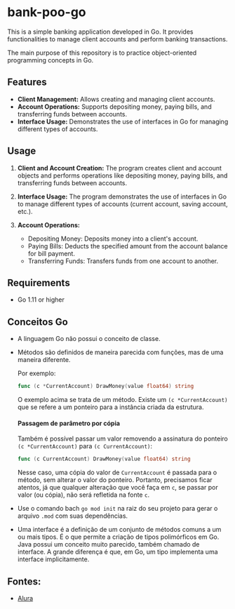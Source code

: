 # bank-poo-go

This is a simple banking application developed in Go. It provides functionalities to manage client accounts and perform banking transactions.

The main purpose of this repository is to practice object-oriented programming concepts in Go.

## Features

- **Client Management:** Allows creating and managing client accounts.
- **Account Operations:** Supports depositing money, paying bills, and transferring funds between accounts.
- **Interface Usage:** Demonstrates the use of interfaces in Go for managing different types of accounts.

## Usage

1. **Client and Account Creation:**
   The program creates client and account objects and performs operations like depositing money, paying bills, and transferring funds between accounts.

2. **Interface Usage:**
   The program demonstrates the use of interfaces in Go to manage different types of accounts (current account, saving account, etc.).

3. **Account Operations:**
   - Depositing Money: Deposits money into a client's account.
   - Paying Bills: Deducts the specified amount from the account balance for bill payment.
   - Transferring Funds: Transfers funds from one account to another.

## Requirements

- Go 1.11 or higher

## Conceitos Go

- A linguagem Go não possui o conceito de classe.
- Métodos são definidos de maneira parecida com funções, mas de uma maneira diferente.
    
    Por exemplo:
    ```Go
    func (c *CurrentAccount) DrawMoney(value float64) string
    ```
    O exemplo acima se trata de um método. Existe um `(c *CurrentAccount)` que se refere a um ponteiro para a instância criada da estrutura.

    #### Passagem de parâmetro por cópia
    
    Também é possível passar um valor removendo a assinatura do ponteiro `(c *CurrentAccount)` para `(c CurrentAccount)`:

    ```Go
    func (c CurrentAccount) DrawMoney(value float64) string
    ```

    Nesse caso, uma cópia do valor de `CurrentAccount` é passada para o método, sem alterar o valor do ponteiro. Portanto, precisamos ficar atentos, já que qualquer alteração que você faça em `c`, se passar por valor (ou cópia), não será refletida na fonte `c`.

- Use o comando bach `go mod init` na raiz do seu projeto para gerar o arquivo `.mod` com suas dependências.

- Uma interface é a definição de um conjunto de métodos comuns a um ou mais tipos. É o que permite a criação de tipos polimórficos em Go. Java possui um conceito muito parecido, também chamado de interface. A grande diferença é que, em Go, um tipo implementa uma interface implicitamente.

## Fontes:
- [Alura](https://www.alura.com.br/)